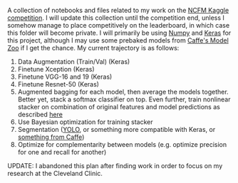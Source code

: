 A collection of notebooks and files related to my work on the [NCFM Kaggle competition](https://www.kaggle.com/c/the-nature-conservancy-fisheries-monitoring).  I will update this collection until the competition end, unless I somehow manage to place competitively on the leaderboard, in which case this folder will become private.  I will primarily be using [Numpy](http://www.numpy.org/) and [Keras](https://keras.io/) for this project, although I may use some prebaked models from [Caffe's Model Zoo](https://github.com/BVLC/caffe/wiki/Model-Zoo) if I get the chance.  My current trajectory is as follows:

1.  Data Augmentation (Train/Val) (Keras)
2.  Finetune Xception (Keras)
3.  Finetune VGG-16 and 19 (Keras)
4.  Finetune Resnet-50 (Keras)
5.  Augmented bagging for each model, then average the models together.  Better yet, stack a softmax classifier on top.  Even further, train nonlinear stacker on combination of original features and model predictions as described [here](http://mlwave.com/kaggle-ensembling-guide/)
6.  Use Bayesian optimization for training stacker
7.  Segmentation ([YOLO](https://groups.google.com/d/topic/keras-users/DjclH2L7epU), or something more compatible with Keras, or [something from Caffe](https://github.com/rbgirshick/py-faster-rcnn))
8.  Optimize for complementarity between models (e.g. optimize precision for one and recall for another)

UPDATE: I abandoned this plan after finding work in order to focus on my research at the Cleveland Clinic.
